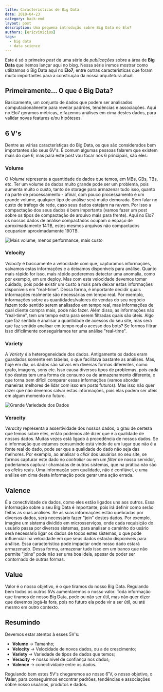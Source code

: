 ```yaml
---
title: Caracteristicas de Big Data
date: 2018-04-23
category: back-end
layout: post
description: Uma pequena introdução sobre Big Data no Elo7
authors: [ericvinicius]
tags:
  - big data
  - data science
---
```


Este é só o primeiro *post* de uma série de *publicações* sobre a área de **Big Data** que iremos lançar aqui no blog. Nessa série iremos mostrar como utilizamos o Big Data aqui no **Elo7**, entre outras características que foram muito importantes para a construção da nossa arquitetura atual.

## Primeiramente... O que é Big Data?

Basicamente, um conjunto de dados que podem ser analisados computacionalmente para revelar padrões, tendências e associações. Aqui no Elo7 geramos métricas, e fazemos análises em cima destes dados, para validar novas features e/ou hipóteses.

## 6 V's

Dentre as várias características do Big Data, os que são considerados bem importantes são seus 6V's. É comum algumas pessoas falarem que existem mais do que 6, mas para este post vou focar nos 6 principais, são eles:

### Volume

O *Volume* representa a quantidade de dados que temos, em MBs, GBs, TBs, etc. Ter um volume de dados muito grande pode ser um problema, pois aumenta muito o custo, tanto de storage para armazenar tudo isso, quanto na parte de processamento - afinal, com pouco processamento e um grande volume, qualquer tipo de análise será muito demorada. Sem falar no custo de tráfego de rede, caso seus dados estejam na nuvem. Por isso a compactação dos seus dados é bem importante (vamos fazer um post sobre os tipos de compactação de arquivo mais para frente). Aqui no Elo7 os nossos dados de análise compactados ocupam o espaço de aproximadamente 14TB, estes mesmos arquivos não compactados ocupariam aproximadamente 190TB.

![Mais volume, menos performance, mais custo](../images/more_volume_less_perfomace_more_cost.png)

### Velocity

*Velocity* é basicamente a velocidade com que, capturamos informações, salvamos estas informações e a deixamos disponíveis para análise. Quanto mais rápido for isso, mais rápido poderemos detectar uma anomalia, como por exemplo, em um deploy. Mas com esta velocidade devemos tomar cuidado, pois pode existir um custo a mais para deixar estas informações disponíveis em "real-time". Dessa forma, é importante decidir quais informações realmente são necessárias em tempo real. Por exemplo, informações sobre as quantidades/valores de vendas do seu negócio fazem todo sentido serem analisados em tempo real, mas informações de qual cliente compra mais, pode não fazer. Além disso, as informações não "real-time", tem um tempo extra para serem filtradas quais são úteis. Algo que faz sentido é analisar a quantidade de acessos do seu site, mas será que faz sentido analisar em tempo real o acesso dos bots? Se formos filtrar isso dificilmente conseguiríamos ter uma análise "real-time".

### Variety

A *Variety* é a heterogeneidade dos dados. Antigamente os dados eram guardados somente em tabelas, o que facilitava bastante as análises. Mas, hoje em dia, os dados são salvos em diversas formas diferentes, como grafo, imagens, sons etc. Isso causa diversos tipos de problemas, pois cada tipo destes tem uma forma de consumo ou de armazenamento diferente, o que torna  bem difícil comparar essas informações (vamos abordar maneiras melhores de lidar com isso em posts futuros).
Mas isso não quer dizer que não devemos salvar estas informações, pois elas podem ser úteis em algum momento no futuro.

![Grande Variedade dos Dados](../images/variety_of_datas.png)

### Veracity

*Veracity* representa a assertividade dos nossos dados, o grau de certeza que temos sobre eles, então podemos até dizer que é a qualidade de nossos dados. Muitas vezes está ligado à procedência de nossos dados. Se a informação que estamos consumindo está vindo de um lugar que não é a fonte real do dado, pode ser que a qualidade do dado não seja das melhores. Por exemplo, ao analisar o *click* dos usuários no seu site, se formos capturar este dado no *controller* ou em um *filter* de nosso servidor, poderíamos capturar chamadas de outros sistemas, que na prática não são os *click*s reais. Uma informação sem qualidade, não é confiável, e uma análise em cima desta informação pode gerar uma ação errada.

## Valence

É a conectividade de dados, como eles estão ligados uns aos outros. Essa informação sobre o seu Big Data é importante, pois irá definir como serão feitas as suas análises. Se as suas informações estão quebradas por diversos dados, será necessário fazer "join" destes dados. Por exemplo, imagine um sistema dividido em microsserviços, onde cada requisição do usuário passa por diversos sistemas, para analisar o caminho do usário será necessário ligar os dados de todos estes sistemas, o que pode influenciar na velocidade em que seus dados estarão disponíveis para análise. Essa característica pode impactar onde nosso dado estará armazenado. Dessa forma, armazenar tudo isso em um banco que não permite "joins" pode não ser uma boa ideia, apesar de poder ser contornado de outras formas.

## Value

Valor é o nosso objetivo, é o que tiramos do nosso Big Data. Regulando bem todos os outros 5Vs aumentaremos o nosso valor. Toda informação que tiramos de nosso Big Data, pode ou não ser útil, mas não quer dizer que devemos jogá-la fora, pois no futuro ela pode vir a ser útil, ou até mesmo em outro contexto.

## Resumindo

Devemos estar atentos à esses 5V's:

- **Volume** -> Tamanho;
- **Velocity** -> Velocidade de novos dados, ou a de crescimento;
- **Variety** -> Variedade de tipos de dados que temos;
- **Veracity** -> nosso nível de confiança nos dados;
- **Valence** -> conectividade entre os dados.

Regulando bem estes 5V's chegaremos ao nosso 6˚V, o nosso objetivo, o **Valor**, para conseguirmos encontrar padrões, tendências e associações sobre nosso usuários, produtos e dados.

